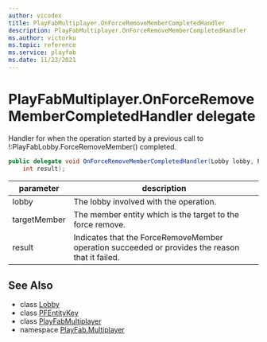 ```yaml
---
author: vicodex
title: PlayFabMultiplayer.OnForceRemoveMemberCompletedHandler
description: PlayFabMultiplayer.OnForceRemoveMemberCompletedHandler
ms.author: victorku
ms.topic: reference
ms.service: playfab
ms.date: 11/23/2021
---
```


# PlayFabMultiplayer.OnForceRemoveMemberCompletedHandler delegate

Handler for when the operation started by a previous call to !:PlayFabLobby.ForceRemoveMember() completed.

```csharp
public delegate void OnForceRemoveMemberCompletedHandler(Lobby lobby, PFEntityKey targetMember, 
    int result);
```

| parameter | description |
| --- | --- |
| lobby | The lobby involved with the operation. |
| targetMember | The member entity which is the target to the force remove. |
| result | Indicates that the ForceRemoveMember operation succeeded or provides the reason that it failed. |

## See Also

* class [Lobby](./Lobby.md)
* class [PFEntityKey](./PFEntityKey.md)
* class [PlayFabMultiplayer](./PlayFabMultiplayer.md)
* namespace [PlayFab.Multiplayer](../PlayFabMultiplayerSDK.md)

